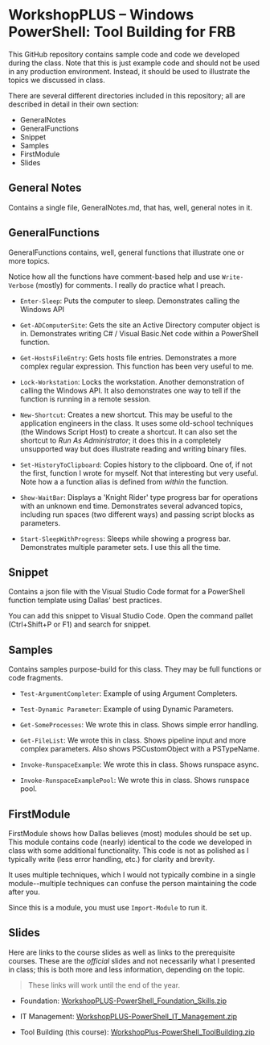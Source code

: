 # WorkshopPLUS – Windows PowerShell: Tool Building for FRB

This GitHub repository contains sample code and code we developed during the class. Note that this is just example code and should not be used in any production environment. Instead, it should be used to illustrate the topics we discussed in class.

There are several different directories included in this repository; all are described in detail in their own section:

* GeneralNotes
* GeneralFunctions
* Snippet
* Samples
* FirstModule
* Slides

## General Notes

Contains a single file, GeneralNotes.md, that has, well, general notes in it.

## GeneralFunctions

GeneralFunctions contains, well, general functions that illustrate one or more topics.

Notice how all the functions have comment-based help and use ```Write-Verbose``` (mostly) for comments. I really do practice what I preach.

* ```Enter-Sleep```: Puts the computer to sleep. Demonstrates calling the Windows API

* ```Get-ADComputerSite```: Gets the site an Active Directory computer object is in. Demonstrates writing C# / Visual Basic.Net code within a PowerShell function.

* ```Get-HostsFileEntry```: Gets hosts file entries. Demonstrates a more complex regular expression. This function has been very useful to me.

* ```Lock-Workstation```: Locks the workstation. Another demonstration of calling the Windows API. It also demonstrates one way to tell if the function is running in a remote session.

* ```New-Shortcut```: Creates a new shortcut. This may be useful to the application engineers in the class. It uses some old-school techniques (the Windows Script Host) to create a shortcut. It can also set the shortcut to _Run As Administrator_; it does this in a completely unsupported way but does illustrate reading and writing binary files.

* ```Set-HistoryToClipboard```: Copies history to the clipboard. One of, if not the first, function I wrote for myself. Not that interesting but very useful. Note how a a function alias is defined from _within_ the function.

* ```Show-WaitBar```: Displays a 'Knight Rider' type progress bar for operations with an unknown end time. Demonstrates several advanced topics, including run spaces (two different ways) and passing script blocks as parameters.

* ```Start-SleepWithProgress```: Sleeps while showing a progress bar. Demonstrates multiple parameter sets. I use this all the time.

## Snippet

Contains a json file with the Visual Studio Code format for a PowerShell function template using Dallas' best practices.

You can add this snippet to Visual Studio Code. Open the command pallet (Ctrl+Shift+P or F1) and search for snippet.

## Samples

Contains samples purpose-build for this class. They may be full functions or code fragments.

* ```Test-ArgumentCompleter```: Example of using Argument Completers.

* ```Test-Dynamic Parameter```: Example of using Dynamic Parameters.

* ```Get-SomeProcesses```: We wrote this in class. Shows simple error handling.

* ```Get-FileList```: We wrote this in class. Shows pipeline input and more complex parameters. Also shows PSCustomObject with a PSTypeName.

* ```Invoke-RunspaceExample```: We wrote this in class. Shows runspace async.

* ```Invoke-RunspaceExamplePool```: We wrote this in class. Shows runspace pool.

## FirstModule

FirstModule shows how Dallas believes (most) modules should be set up. This module contains code (nearly) identical to the code we developed in class with some additional functionality. This code is not as polished as I typically write (less error handling, etc.) for clarity and brevity.

It uses multiple techniques, which I would not typically combine in a single module--multiple techniques can confuse the person maintaining the code after you.

Since this is a module, you must use ```Import-Module``` to run it.

## Slides

Here are links to the course slides as well as links to the prerequisite courses. These are the _official_ slides and not necessarily what I presented in class; this is both more and less information, depending on the topic.

> These links will work until the end of the year.

* Foundation: [WorkshopPLUS-PowerShell_Foundation_Skills.zip](https://dkcstuff.blob.core.windows.net/frb/WorkshopPLUS-PowerShell_Foundation_Skills.zip)

* IT Management: [WorkshopPLUS-PowerShell_IT_Management.zip](https://dkcstuff.blob.core.windows.net/frb/WorkshopPLUS-PowerShell_IT_Management.zip)

* Tool Building (this course): [WorkshopPlus-PowerShell_ToolBuilding.zip](https://dkcstuff.blob.core.windows.net/frb/WorkshopPlus-PowerShell_ToolBuilding.zip)
